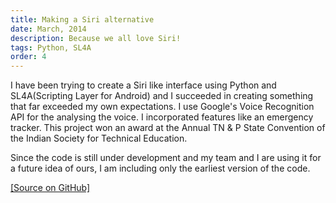 ```yaml
---
title: Making a Siri alternative
date: March, 2014
description: Because we all love Siri!
tags: Python, SL4A
order: 4
---
```


I have been trying to create a Siri like interface using Python and SL4A(Scripting Layer for Android) and I succeeded in creating something that far exceeded my own expectations. I use Google's Voice Recognition API for the analysing the voice. I incorporated features like an emergency tracker. This project won an award at the Annual TN & P State Convention of the Indian Society for Technical Education.

Since the code is still under development and my team and I are using it for a future idea of ours, I am including only the earliest version of the code.

[[Source on GitHub]](http://github.com/astronomersiva/SL4A/)
